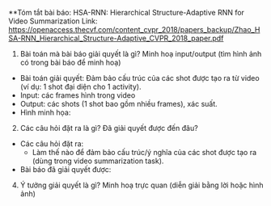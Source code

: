 **Tóm tắt bài báo: HSA-RNN: Hierarchical Structure-Adaptive RNN for Video Summarization
Link: https://openaccess.thecvf.com/content_cvpr_2018/papers_backup/Zhao_HSA-RNN_Hierarchical_Structure-Adaptive_CVPR_2018_paper.pdf

1. Bài toán mà bài báo giải quyết là gì? Minh hoạ input/output (tìm hình ảnh có trong bài báo để minh hoạ) <br>
- Bài toán giải quyết: Đảm bảo cấu trúc của các shot được tạo ra từ video (ví dụ: 1 shot đại diện cho 1 activity).
- Input: các frames hình trong video
- Output: các shots (1 shot bao gồm nhiều frames), xác suất.
- Hình minh họa:

2. Các câu hỏi đặt ra là gì? Đã giải quyết được đến đâu?<br>
- Các câu hỏi đặt ra: 
  + Làm thế nào để đảm bảo cấu trúc/ý nghĩa của các shot được tạo ra (dùng trong video summarization task).
- Bài báo đã giải quyết được:

4. Ý tưởng giải quyết là gì? Minh hoạ trực quan (diễn giải bằng lời hoặc hình ảnh)


